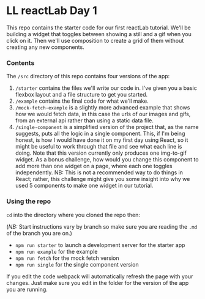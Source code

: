 # LL reactLab Day 1

This repo contains the starter code for our first reactLab tutorial. We'll be building a widget that toggles between showing a still and a gif when you click on it. Then we'll use composition to create a grid of them without creating any new components.

### Contents
The `/src` directory of this repo contains four versions of the app:

1. `/starter` contains the files we'll write our code in. I've given you a basic flexbox layout and a file structure to get you started.
2. `/example` contains the final code for what we'll make.
3. `/mock-fetch-example` is a slightly more advanced example that shows how we would fetch data, in this case the urls of our images and gifs, from an external api rather than using a static data file.
4. `/single-component` is a simplified version of the project that, as the name suggests, puts all the logic in a single component. This, if I'm being honest, is how I would have done it on my first day using React, so it might be useful to work through that file and see what each line is doing. Note that this version currently only produces one img-to-gif widget. As a bonus challenge, how would you change this component to add more than one widget on a page, where each one toggles independently. NB: This is not a recommended way to do things in React; rather, this challenge might give you some insight into why we used 5 components to make one widget in our tutorial.

### Using the repo
`cd` into the directory where you cloned the repo then:

(*NB:* Start instructions vary by branch so make sure you are reading the `.md` of the branch you are on.)

- `npm run starter` to launch a development server for the starter app
- `npm run example` for the example
- `npm run fetch` for the mock fetch version
- `npm run single` for the single component version

If you edit the code webpack will automatically refresh the page with your changes. Just make sure you edit in the folder for the version of the app you are running.
